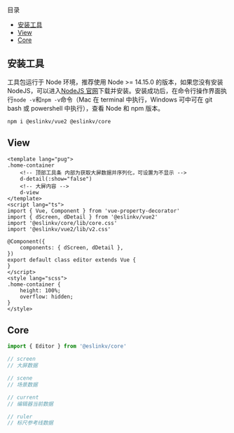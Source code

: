 <!-- START doctoc generated TOC please keep comment here to allow auto update -->
<!-- DON'T EDIT THIS SECTION, INSTEAD RE-RUN doctoc TO UPDATE -->
<div class="help-menu pos-f">目录</div>

- [安装工具](#%E5%AE%89%E8%A3%85%E5%B7%A5%E5%85%B7)
- [View](#view)
- [Core](#core)

<!-- END doctoc generated TOC please keep comment here to allow auto update -->

## 安装工具

工具包运行于 Node 环境，推荐使用 Node >= 14.15.0 的版本，如果您没有安装 NodeJS，可以进入[NodeJS 官网](https://nodejs.org/)下载并安装。安装成功后，在命令行操作界面执行`node -v`和`npm -v`命令（Mac 在 terminal 中执行，Windows 可中可在 git bash 或 powershell 中执行），查看 Node 和 npm 版本。

```
npm i @eslinkv/vue2 @eslinkv/core
```

## View

```
<template lang="pug">
.home-container
	<!-- 顶部工具条 内部为获取大屏数据并序列化，可设置为不显示 -->
	d-detail(:show="false")
	<!-- 大屏内容 -->
	d-view
</template>
<script lang="ts">
import { Vue, Component } from 'vue-property-decorator'
import { dScreen, dDetail } from '@eslinkv/vue2'
import '@eslinkv/core/lib/core.css'
import '@eslinkv/vue2/lib/v2.css'

@Component({
	components: { dScreen, dDetail },
})
export default class editor extends Vue {
}
</script>
<style lang="scss">
.home-container {
	height: 100%;
	overflow: hidden;
}
</style>
```

## Core

```javascript
import { Editor } from '@eslinkv/core'

// screen
// 大屏数据

// scene
// 场景数据

// current
// 编辑器当前数据

// ruler
// 标尺参考线数据
```
